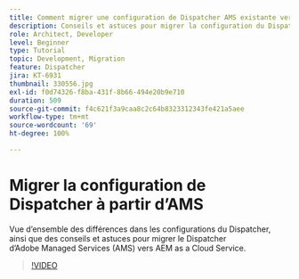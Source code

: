 ```yaml
---
title: Comment migrer une configuration de Dispatcher AMS existante vers AEM as a Cloud Service
description: Conseils et astuces pour migrer la configuration du Dispatcher AEM d’Adobe Managed Services (AMS) vers AEM as a Cloud Service.
role: Architect, Developer
level: Beginner
type: Tutorial
topic: Development, Migration
feature: Dispatcher
jira: KT-6931
thumbnail: 330556.jpg
exl-id: f0d74326-f8ba-431f-8b66-494e20b9e710
duration: 509
source-git-commit: f4c621f3a9caa8c2c64b8323312343fe421a5aee
workflow-type: tm+mt
source-wordcount: '69'
ht-degree: 100%

---
```


# Migrer la configuration de Dispatcher à partir d’AMS

Vue d’ensemble des différences dans les configurations du Dispatcher, ainsi que des conseils et astuces pour migrer le Dispatcher d’Adobe Managed Services (AMS) vers AEM as a Cloud Service.

>[!VIDEO](https://video.tv.adobe.com/v/330556?quality=12&learn=on)
